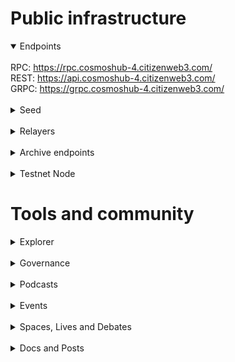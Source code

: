# Public infrastructure 

<details open>
  <summary>Endpoints</summary>
  <br>
  RPC: <a href="https://rpc.cosmoshub-4.citizenweb3.com/">https://rpc.cosmoshub-4.citizenweb3.com/</a><br>
  REST: <a href="https://api.cosmoshub-4.citizenweb3.com/">https://api.cosmoshub-4.citizenweb3.com/</a><br>
  GRPC: <a href="https://grpc.cosmoshub-4.citizenweb3.com/">https://grpc.cosmoshub-4.citizenweb3.com/</a>
</details>
<br>
<details>
  <summary>Seed</summary>
  d567c93fa5b646c8cca8ba0a2d7499bca6aeba52@mainnet.seednode.citizenweb3.com:26656
</details>
<br>
<details>
  <summary>Relayers</summary>
</details>
<br>
<details>
  <summary>Archive endpoints</summary>
  RPC: <br>
  API: <br>
  GRPC: <br>
</details>
<br>
<details>
  <summary>Testnet Node</summary>
  https://staking.citizenweb3.com/chains/cosmostestnet
</details>

# Tools and community

<details>
  <summary>Explorer</summary>
  <a href="https://validatorinfo.com/networks">Validator Info</a><br>
</details>
<br>
<details>
  <summary>Governance</summary>
  <a href="https://www.mintscan.io/cosmos/validators/cosmosvaloper1e859xaue4k2jzqw20cv6l7p3tmc378pc3k8g2u?sector=votes">Voting History</a><br>
</details>
<br>
<details>
  <summary>Podcasts</summary>
  <a href="https://www.citizenweb3.com/figment-network-governance">Governance and the Cosmos ecosystem with Gavin Birch</a><br>
  <a href="https://www.citizenweb3.com/game-of-zones">Bow ties and IBC with Jack Zampolin</a><br>
  <a href="https://www.citizenweb3.com/ethan-buchman-cosmos">The Now and Then of Cosmos with Ethan Buchman</a><br>
  <a href="https://www.citizenweb3.com/peng-tendermint">Management, power abuse and naming with Peng Zhong</a><br>
  <a href="https://www.citizenweb3.com/dogemos-keplr">Community, Dogecoin and privacy issues with Josh Lee</a><br>
  <a href="https://www.citizenweb3.com/billy-icf">DNA, funding and tattoo machines with Billy Rennekamp</a><br>
  <a href="https://www.citizenweb3.com/zarko">Research, consensus and verification with Zarko Milosevic</a><br>
  <a href="https://www.citizenweb3.com/dinezen-xmas">Denizen Cosmos: Xmas special 2020</a><br>
  <a href="https://www.citizenweb3.com/chjango">Memes, Wall Street and community marketing with Chjango Unchained</a><br>
  <a href="https://www.citizenweb3.com/tess">Software development, databases and cycling with Tess Rinearson</a><br>
  <a href="https://www.citizenweb3.com/cryptocito">The Cosmos, it's Might and Economics with Cryptocito</a><br>
  <a href="https://www.citizenweb3.com/emeris">Marketplaces, Motivation and Intuition with Gautier Marin</a><br>
  <a href="https://www.citizenweb3.com/sommelier">Cypherpunks, Product Management and Jack's Dog with Jack Zampolin</a><br>
  <a href="https://www.citizenweb3.com/coneydaddy">Tequila, Rock 'n' Roll and Cosmos with Coney Daddy</a><br>
  <a href="https://www.citizenweb3.com/jelena">Human Nature, Cencorship and the Free Market with Jelena Djuric</a><br>
  <a href="https://www.citizenweb3.com/youssefamrani">Social Capital, Consenus and Rewards with Youssef Amrani</a><br>
  <a href="https://www.citizenweb3.com/samhart">Perfect Governance, Art and Ethics with Sam Hart</a><br>
  <a href="https://www.citizenweb3.com/informal">Formal Verification, Innovation and Consensus with Zarko Milosevic</a><br>
  <a href="https://www.citizenweb3.com/ericwaisanen">Inflation, Game Theory and Token Value with Eric Waisanen</a><br>
  <a href="https://www.citizenweb3.com/jaekwon">Organised Censorship, the Society and the Truth with Jae Kwon</a><br>
  <a href="https://www.citizenweb3.com/denisfadeev">Tribalism, Cosmos and Tutorials with Denis Fadeev</a><br>
</details>
<br>
<details>
  <summary>Events</summary>
  <a href="https://blog.cosmos.network/hackatom-ru-2021-congratulations-to-the-winners-7632ae195517">HackAtom RU</a><br>
  <a href="https://www.youtube.com/watch?v=NZd3UUUWIpw">Cosmos po Ruski 2</a><br>
</details>
<br>
<details>
  <summary>Spaces, Lives and Debates</summary>
  <a href="https://twitter.com/i/spaces/1jMJgLQZOyPxL">Securing your node with Horcrux</a><br>
  <a href="https://www.youtube.com/watch?v=eLSS4wqkOj4&t">Atom 2.0</a><br>
  <a href="​https://www.youtube.com/watch?v=IuYFNmK0ZxY">Liquid Staking</a><br>
  <a href="https://www.youtube.com/watch?v=nf9Ty8JoTYc">Stablecoins</a><br>
  <a href="https://www.youtube.com/watch?v=peDRA7kEq0U&t">CosmWasm</a><br>
  <a href="https://www.youtube.com/watch?v=phrbilaLmPA&t">Cosmoverse</a><br>
  <a href="https://www.youtube.com/watch?v=RXMoF18bckU">Game of Chains</a><br>
  <a href="https://www.youtube.com/watch?v=RD0YQxhOQR4&t">Quality and Assurance, Testing</a><br>
</details>
<br>
<details>
  <summary>Docs and Posts</summary>
  <a href=""></a><br>
</details>

